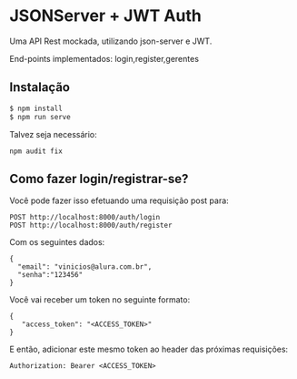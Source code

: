 # JSONServer + JWT Auth

Uma API Rest mockada, utilizando json-server e JWT.


End-points implementados: login,register,gerentes

## Instalação

```bash
$ npm install
$ npm run serve
```

Talvez seja necessário:
```
npm audit fix
```

## Como fazer login/registrar-se?


Você pode fazer isso efetuando uma requisição post para:

```
POST http://localhost:8000/auth/login
POST http://localhost:8000/auth/register
```

Com os seguintes dados:


```
{
  "email": "vinicios@alura.com.br",
  "senha":"123456"
}
```

Você vai receber um token no seguinte formato:

```
{
   "access_token": "<ACCESS_TOKEN>"
}
```


E então, adicionar este mesmo token ao header das próximas requisições:

```
Authorization: Bearer <ACCESS_TOKEN>
```
